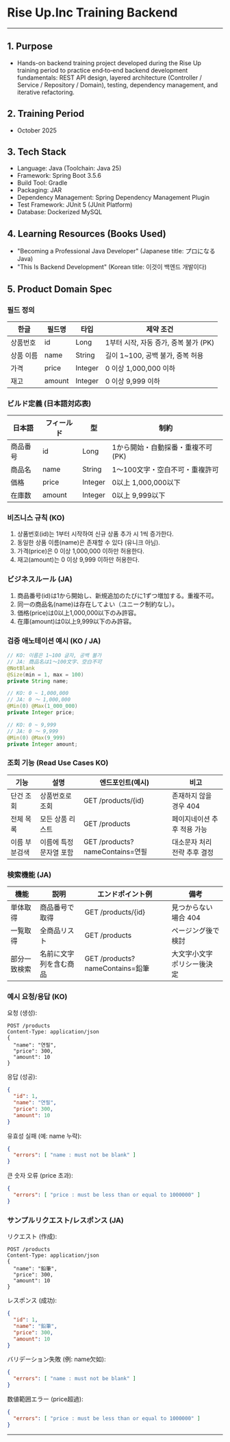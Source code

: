 # Rise Up.Inc Training Backend

-------------------------------------------

## 1. Purpose
- Hands-on backend training project developed during the Rise Up training period to practice end‑to‑end backend development fundamentals: REST API design, layered architecture (Controller / Service / Repository / Domain), testing, dependency management, and iterative refactoring.

## 2. Training Period
- October 2025

## 3. Tech Stack
- Language: Java (Toolchain: Java 25)
- Framework: Spring Boot 3.5.6
- Build Tool: Gradle
- Packaging: JAR
- Dependency Management: Spring Dependency Management Plugin
- Test Framework: JUnit 5 (JUnit Platform)
- Database: Dockerized MySQL

## 4. Learning Resources (Books Used)
- "Becoming a Professional Java Developer" (Japanese title: プロになるJava)
- "This Is Backend Development" (Korean title: 이것이 백엔드 개발이다)

## 5. Product Domain Spec
### 필드 정의
| 한글 | 필드명 | 타입 | 제약 조건 |
|------|--------|------|-----------|
| 상품번호 | id | Long | 1부터 시작, 자동 증가, 중복 불가 (PK) |
| 상품 이름 | name | String | 길이 1~100, 공백 불가, 중복 허용 |
| 가격 | price | Integer | 0 이상 1,000,000 이하 |
| 재고 | amount | Integer | 0 이상 9,999 이하 |

### ビルド定義 (日本語対応表)
| 日本語 | フィールド | 型 | 制約 |
|--------|-----------|----|------|
| 商品番号 | id | Long | 1から開始・自動採番・重複不可 (PK) |
| 商品名 | name | String | 1～100文字・空白不可・重複許可 |
| 価格 | price | Integer | 0以上 1,000,000以下 |
| 在庫数 | amount | Integer | 0以上 9,999以下 |

### 비즈니스 규칙 (KO)
1. 상품번호(id)는 1부터 시작하여 신규 상품 추가 시 1씩 증가한다.
2. 동일한 상품 이름(name)은 존재할 수 있다 (유니크 아님).
3. 가격(price)은 0 이상 1,000,000 이하만 허용한다.
4. 재고(amount)는 0 이상 9,999 이하만 허용한다.

### ビジネスルール (JA)
1. 商品番号(id)は1から開始し、新規追加のたびに1ずつ増加する。重複不可。
2. 同一の商品名(name)は存在してよい（ユニーク制約なし）。
3. 価格(price)は0以上1,000,000以下のみ許容。
4. 在庫(amount)は0以上9,999以下のみ許容。

### 검증 애노테이션 예시 (KO / JA)
```java
// KO: 이름은 1~100 글자, 공백 불가
// JA: 商品名は1～100文字、空白不可
@NotBlank
@Size(min = 1, max = 100)
private String name;

// KO: 0 ~ 1,000,000
// JA: 0 ～ 1,000,000
@Min(0) @Max(1_000_000)
private Integer price;

// KO: 0 ~ 9,999
// JA: 0 ～ 9,999
@Min(0) @Max(9_999)
private Integer amount;
```

### 조회 기능 (Read Use Cases KO)
| 기능 | 설명 | 엔드포인트(예시) | 비고 |
|------|------|------------------|------|
| 단건 조회 | 상품번호로 조회 | GET /products/{id} | 존재하지 않을 경우 404 |
| 전체 목록 | 모든 상품 리스트 | GET /products | 페이지네이션 추후 적용 가능 |
| 이름 부분검색 | 이름에 특정 문자열 포함 | GET /products?nameContains=연필 | 대소문자 처리 전략 추후 결정 |

### 検索機能 (JA)
| 機能 | 説明 | エンドポイント例 | 備考 |
|------|------|-----------------|------|
| 単体取得 | 商品番号で取得 | GET /products/{id} | 見つからない場合 404 |
| 一覧取得 | 全商品リスト | GET /products | ページング後で検討 |
| 部分一致検索 | 名前に文字列を含む商品 | GET /products?nameContains=鉛筆 | 大文字小文字ポリシー後決定 |

### 예시 요청/응답 (KO)
요청 (생성):
```http
POST /products
Content-Type: application/json
{
  "name": "연필",
  "price": 300,
  "amount": 10
}
```
응답 (성공):
```json
{
  "id": 1,
  "name": "연필",
  "price": 300,
  "amount": 10
}
```
유효성 실패 (예: name 누락):
```json
{
  "errors": [ "name : must not be blank" ]
}
```
큰 숫자 오류 (price 초과):
```json
{
  "errors": [ "price : must be less than or equal to 1000000" ]
}
```

### サンプルリクエスト/レスポンス (JA)
リクエスト (作成):
```http
POST /products
Content-Type: application/json
{
  "name": "鉛筆",
  "price": 300,
  "amount": 10
}
```
レスポンス (成功):
```json
{
  "id": 1,
  "name": "鉛筆",
  "price": 300,
  "amount": 10
}
```
バリデーション失敗 (例: name欠如):
```json
{
  "errors": [ "name : must not be blank" ]
}
```
数値範囲エラー (price超過):
```json
{
  "errors": [ "price : must be less than or equal to 1000000" ]
}
```

---

